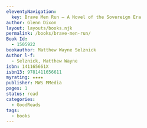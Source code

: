 ```yaml
---
eleventyNavigation:
  key: Brave Men Run – A Novel of the Sovereign Era
author: Glenn Dixon
layout: layouts/books.njk
permalink: /books/brave-men-run/
Book Id:
  - 1505922
bookauthor: Matthew Wayne Selznick
Author l-f:
  - Selznick, Matthew Wayne
isbn: 141165661X
isbn13: 9781411656611
myrating: ★★★★
publisher: MWS MMedia
pages: 1
status: read
categories:
  - GoodReads
tags:
  - books
---
```

